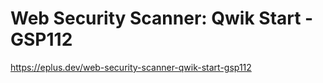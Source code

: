 # Web Security Scanner: Qwik Start - GSP112

<https://eplus.dev/web-security-scanner-qwik-start-gsp112>